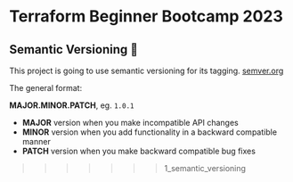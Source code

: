 # Terraform Beginner Bootcamp 2023

## Semantic Versioning  :mage:

This project is going to use semantic versioning for its tagging. [semver.org](https://semver.org/)

The general format:

 **MAJOR.MINOR.PATCH**, eg. `1.0.1`

- **MAJOR** version when you make incompatible API changes
- **MINOR** version when you add functionality in a backward compatible manner
- **PATCH** version when you make backward compatible bug fixes 
>>>>>>> 1_semantic_versioning
